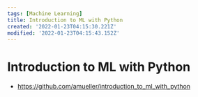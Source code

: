 ```yaml
---
tags: [Machine Learning]
title: Introduction to ML with Python
created: '2022-01-23T04:15:30.221Z'
modified: '2022-01-23T04:15:43.152Z'
---
```


# Introduction to ML with Python

* https://github.com/amueller/introduction_to_ml_with_python
